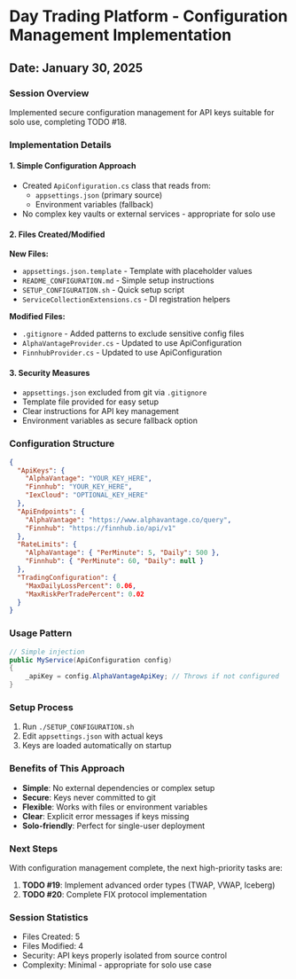 # Day Trading Platform - Configuration Management Implementation
## Date: January 30, 2025

### Session Overview
Implemented secure configuration management for API keys suitable for solo use, completing TODO #18.

### Implementation Details

#### 1. Simple Configuration Approach
- Created `ApiConfiguration.cs` class that reads from:
  - `appsettings.json` (primary source)
  - Environment variables (fallback)
- No complex key vaults or external services - appropriate for solo use

#### 2. Files Created/Modified

**New Files:**
- `appsettings.json.template` - Template with placeholder values
- `README_CONFIGURATION.md` - Simple setup instructions
- `SETUP_CONFIGURATION.sh` - Quick setup script
- `ServiceCollectionExtensions.cs` - DI registration helpers

**Modified Files:**
- `.gitignore` - Added patterns to exclude sensitive config files
- `AlphaVantageProvider.cs` - Updated to use ApiConfiguration
- `FinnhubProvider.cs` - Updated to use ApiConfiguration

#### 3. Security Measures
- `appsettings.json` excluded from git via `.gitignore`
- Template file provided for easy setup
- Clear instructions for API key management
- Environment variables as secure fallback option

### Configuration Structure

```json
{
  "ApiKeys": {
    "AlphaVantage": "YOUR_KEY_HERE",
    "Finnhub": "YOUR_KEY_HERE",
    "IexCloud": "OPTIONAL_KEY_HERE"
  },
  "ApiEndpoints": {
    "AlphaVantage": "https://www.alphavantage.co/query",
    "Finnhub": "https://finnhub.io/api/v1"
  },
  "RateLimits": {
    "AlphaVantage": { "PerMinute": 5, "Daily": 500 },
    "Finnhub": { "PerMinute": 60, "Daily": null }
  },
  "TradingConfiguration": {
    "MaxDailyLossPercent": 0.06,
    "MaxRiskPerTradePercent": 0.02
  }
}
```

### Usage Pattern

```csharp
// Simple injection
public MyService(ApiConfiguration config)
{
    _apiKey = config.AlphaVantageApiKey; // Throws if not configured
}
```

### Setup Process
1. Run `./SETUP_CONFIGURATION.sh`
2. Edit `appsettings.json` with actual keys
3. Keys are loaded automatically on startup

### Benefits of This Approach
- **Simple**: No external dependencies or complex setup
- **Secure**: Keys never committed to git
- **Flexible**: Works with files or environment variables
- **Clear**: Explicit error messages if keys missing
- **Solo-friendly**: Perfect for single-user deployment

### Next Steps
With configuration management complete, the next high-priority tasks are:
1. **TODO #19**: Implement advanced order types (TWAP, VWAP, Iceberg)
2. **TODO #20**: Complete FIX protocol implementation

### Session Statistics
- Files Created: 5
- Files Modified: 4
- Security: API keys properly isolated from source control
- Complexity: Minimal - appropriate for solo use case